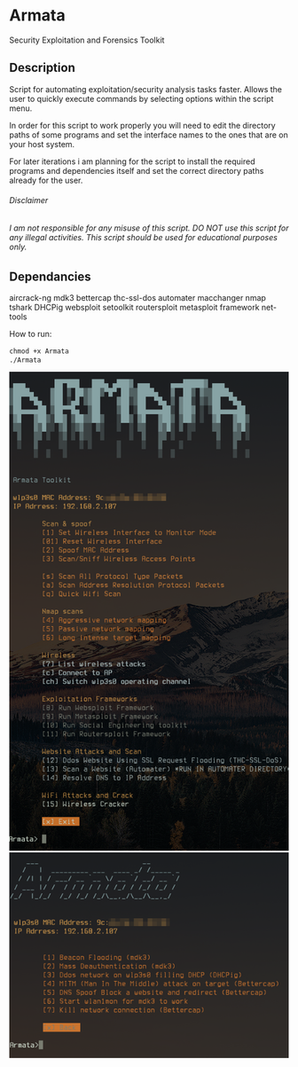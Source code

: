 # Armata
Security Exploitation and Forensics Toolkit

Description
--------------
Script for automating exploitation/security analysis tasks faster. Allows the user to quickly execute commands by selecting options within the script menu. 

In order for this script to work properly you will need to edit the directory paths of some programs and set the interface names to the ones that are on your host system.

For later iterations i am planning for the script to install the required programs and dependencies itself and set the correct directory paths already for the user.

###### Disclaimer
###### I am not responsible for any misuse of this script. DO NOT use this script for any illegal activities. This script should be used for educational purposes only. 

## Dependancies

aircrack-ng
mdk3
bettercap
thc-ssl-dos
automater
macchanger
nmap
tshark
DHCPig
websploit
setoolkit
routersploit
metasploit framework
net-tools

How to run:
```
chmod +x Armata
./Armata
```

![desktop IMG1](https://github.com/NTGNL/Armata/blob/master/img0.png)
![desktop IMG2](https://github.com/NTGNL/Armata/blob/master/img1.png)
